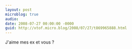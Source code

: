 ```yaml
---
layout: post
microblog: true
audio: 
date: 2008-07-27 00:00:00 -0000
guid: http://xtof.micro.blog/2008/07/27/t869965888.html
---
```

J'aime mes ex et vous ?
